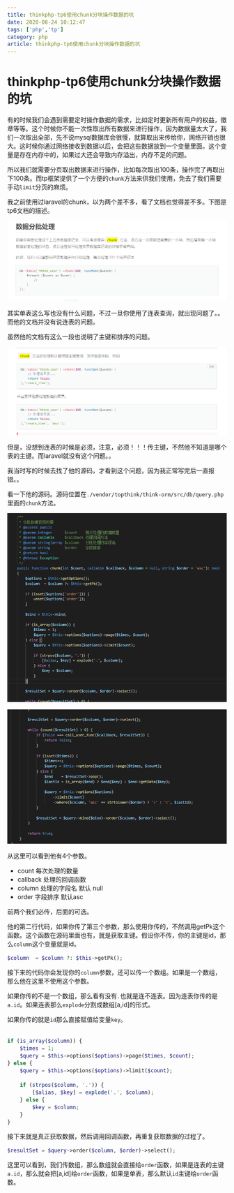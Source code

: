 ```yaml
---
title: thinkphp-tp6使用chunk分块操作数据的坑
date: 2020-08-24 10:12:47
tags: ['php','tp']
category: php
article: thinkphp-tp6使用chunk分块操作数据的坑
---
```


# thinkphp-tp6使用chunk分块操作数据的坑

有的时候我们会遇到需要定时操作数据的需求，比如定时更新所有用户的权益，徽章等等。这个时候你不能一次性取出所有数据来进行操作，因为数据量太大了，我们一次取出全部，先不说mysql数据库会很慢，就算取出来传给你，网络开销也很大。这时候你通过网络接收到数据以后，会把这些数据放到一个变量里面。这个变量是存在内存中的，如果过大还会导致内存溢出，内存不足的问题。

所以我们就需要分页取出数据来进行操作，比如每次取出100条，操作完了再取出下100条。而tp框架提供了一个方便的`chunk`方法来供我们使用，免去了我们需要手动`limit`分页的麻烦。

我之前使用过laravel的chunk，以为两个差不多，看了文档也觉得差不多。下图是tp6文档的描述。

![tp](../images/tp-chunk1.png)

其实单表这么写也没有什么问题，不过一旦你使用了连表查询，就出现问题了。。而他的文档并没有说连表的问题。

虽然他的文档有这么一段也说明了主键和排序的问题。

![tp](../images/tp-chunk2.png)

但是，没想到连表的时候是必须，注意，必须！！！传主键，不然他不知道是哪个表的主键。而laravel就没有这个问题。。

我当时写的时候去找了他的源码，才看到这个问题，因为我正常写完后一直报错。。

看一下他的源码。源码位置在`./vendor/topthink/think-orm/src/db/query.php`里面的`chunk`方法。

![tp](../images/tp-chunk3.png)

![tp](../images/tp-chunk4.png)

从这里可以看到他有4个参数。

- count 每次处理的数量
- callback 处理的回调函数
- column 处理的字段名 默认 null
- order 字段排序 默认asc

前两个我们必传，后面的可选。

他的第二行代码，如果你传了第三个参数，那么使用你传的，不然调用getPk这个函数。这个函数在源码里面也有，就是获取主键。假设你不传，你的主键是id，那么`column`这个变量就是id。

```php
$column  = $column ?: $this->getPk();
```

接下来的代码你会发现你的`column`参数，还可以传一个数组。如果是一个数组，那么他在这里不使用这个参数。

如果你传的不是一个数组，那么看有没有`.`也就是连不连表。因为连表你传的是`a.id`。如果连表那么`explode`分割成数组[a,id]的形式。

如果你传的就是`id`那么直接赋值给变量`key`。

```php

if (is_array($column)) {
    $times = 1;
    $query = $this->options($options)->page($times, $count);
} else {
    $query = $this->options($options)->limit($count);

    if (strpos($column, '.')) {
        [$alias, $key] = explode('.', $column);
    } else {
        $key = $column;
    }
}
```

接下来就是真正获取数据，然后调用回调函数，再重复获取数据的过程了。

```php
$resultSet = $query->order($column, $order)->select();
```

这里可以看到，我们传数组，那么数组就会直接给`order`函数，如果是连表的主键`a.id`，那么就会把[a,id]给`order`函数，如果是单表，那么默认`id`主键给`order`函数。





